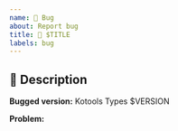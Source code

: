 ```yaml
---
name: 🐛 Bug
about: Report bug
title: 🐛 $TITLE
labels: bug
---
```


## 📝 Description

**Bugged version:** Kotools Types $VERSION

**Problem:**

<!-- This section will be filled and uncommented by a maintainer.
## ✅ Checklist

> See the [_Issue implementation_ section in the contributing guidelines](https://github.com/kotools/types/blob/main/CONTRIBUTING.md#issue-implementation) before addressing the following checklist.

- [ ] ...
- [ ] 📝 Update unreleased changelog.
-->
